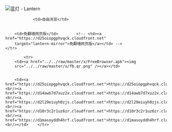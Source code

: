 

<img src="../../raw/master/x/8e0a2b81.c82003be.LanternYellow2.png" alt="蓝灯 - Lantern"/>
<table>
    <tr>
                
                <td>自由浏览</td>
        
        
        <td>免翻墙网页版</td>        <!-- <td><a href="https://d25oiopgphvqck.cloudfront.net"
        target="lantern-mirror">免翻墙网页版</a></td> -->
    </tr>
    
            <tr>
        <td><a href="../../raw/master/x/FreeBrowser.apk"><img
        src="../../raw/master/x/fb.qr.png" /></a></td>

        
        <td><a href="https://d25oiopgphvqck.cloudfront.net">https://d25oiopgphvqck.cloudfront.net</a><br/><a href="https://d14awb7d7xuz2x.cloudfront.net">https://d14awb7d7xuz2x.cloudfront.net</a><br/><a href="https://d2l29eiuyh0zjs.cloudfront.net">https://d2l29eiuyh0zjs.cloudfront.net</a><br/><a href="https://d10r3c2r1uz6zr.cloudfront.net">https://d10r3c2r1uz6zr.cloudfront.net</a><br/><a href="https://d1masoyddh4hrf.cloudfront.net">https://d1masoyddh4hrf.cloudfront.net</a><br/></td>    </tr>
</table>
